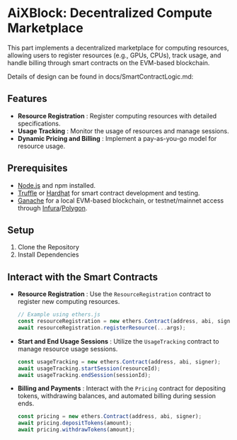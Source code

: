 # AiXBlock: Decentralized Compute Marketplace

This part implements a decentralized marketplace for computing resources, allowing users to register resources (e.g., GPUs, CPUs), track usage, and handle billing through smart contracts on the EVM-based blockchain.

Details of design can be found in docs/SmartContractLogic.md:

## Features

* **Resource Registration** : Register computing resources with detailed specifications.
* **Usage Tracking** : Monitor the usage of resources and manage sessions.
* **Dynamic Pricing and Billing** : Implement a pay-as-you-go model for resource usage.

## Prerequisites

* [Node.js](https://nodejs.org/) and npm installed.
* [Truffle](https://www.trufflesuite.com/) or [Hardhat](https://hardhat.org/) for smart contract development and testing.
* [Ganache]() for a local EVM-based blockchain, or testnet/mainnet access through [Infura](https://infura.io/)/[Polygon](polygon).

## Setup

1. Clone the Repository
2. Install Dependencies

## Interact with the Smart Contracts

* **Resource Registration** : Use the `ResourceRegistration` contract to register new computing resources.
  ```javascript
  // Example using ethers.js
  const resourceRegistration = new ethers.Contract(address, abi, signer);
  await resourceRegistration.registerResource(...args);

  ```
* **Start and End Usage Sessions** : Utilize the `UsageTracking` contract to manage resource usage sessions.
  ```javascript
  const usageTracking = new ethers.Contract(address, abi, signer);
  await usageTracking.startSession(resourceId);
  await usageTracking.endSession(sessionId);

  ```
* **Billing and Payments** : Interact with the `Pricing` contract for depositing tokens, withdrawing balances, and automated billing during session ends.
  ```javascript
  const pricing = new ethers.Contract(address, abi, signer);
  await pricing.depositTokens(amount);
  await pricing.withdrawTokens(amount);

  ```

